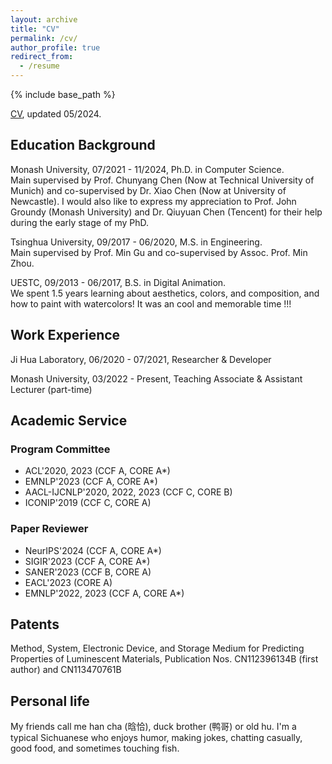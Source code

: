 ```yaml
---
layout: archive
title: "CV"
permalink: /cv/
author_profile: true
redirect_from:
  - /resume
---
```


{% include base_path %}

[CV](https://github.com/huhanGitHub/huhan.github.io/raw/master/files/resume_eng.pdf), updated 05/2024. 


## Education Background

Monash University, 07/2021 - 11/2024, Ph.D. in Computer Science. \
Main supervised by Prof. Chunyang Chen (Now at Technical University of Munich) and co-supervised by Dr. Xiao Chen (Now at University of Newcastle). I would also like to express my appreciation to Prof. John Groundy (Monash University) and Dr. Qiuyuan Chen (Tencent) for their help during the early stage of my PhD. 

Tsinghua University, 09/2017 - 06/2020, M.S. in Engineering. \
Main supervised by Prof. Min Gu and co-supervised by Assoc. Prof. Min Zhou. 

UESTC, 09/2013 - 06/2017, B.S. in Digital Animation. \
We spent 1.5 years learning about aesthetics, colors, and composition, and how to paint with watercolors! It was an cool and memorable time !!!


## Work Experience

Ji Hua Laboratory, 06/2020 - 07/2021, Researcher & Developer

Monash University, 03/2022 - Present, Teaching Associate & Assistant Lecturer (part-time)

## Academic Service

### **Program Committee**
- ACL'2020, 2023 (CCF A, CORE A\*)
- EMNLP'2023 (CCF A, CORE A\*)
- AACL-IJCNLP'2020, 2022, 2023 (CCF C, CORE B)
- ICONIP'2019 (CCF C, CORE A)

### **Paper Reviewer**
- NeurIPS'2024 (CCF A, CORE A\*)
- SIGIR'2023 (CCF A, CORE A\*)
- SANER'2023 (CCF B, CORE A)
- EACL'2023 (CORE A)
- EMNLP'2022, 2023 (CCF A, CORE A\*)


## Patents
Method, System, Electronic Device, and Storage Medium for Predicting Properties of Luminescent Materials, Publication Nos. CN112396134B (first author) and CN113470761B


## Personal life
My friends call me han cha (晗恰), duck brother (鸭哥) or old hu. I'm a typical Sichuanese who enjoys humor, making jokes, chatting casually, good food, and sometimes touching fish. 
